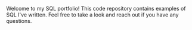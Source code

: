 
Welcome to my SQL portfolio! This code repository contains examples of SQL I've written. Feel free to take a look and reach out if you have any questions.

